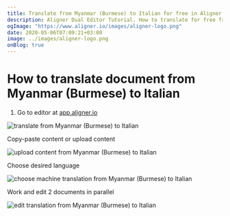 ```yaml
---
title: Translate from Myanmar (Burmese) to Italian for free in Aligner Editor
description: Aligner Dual Editor Tutorial. How to translate for free from Myanmar (Burmese) to Italian. Aligner is multilingual document management platform. 
ogImage: "https://www.aligner.io/images/aligner-logo.png"
date: 2020-05-06T07:09:21+03:00
image: ../images/aligner-logo.png
onBlog: true
---
```


# How to translate document from Myanmar (Burmese) to Italian

1. Go to editor at [app.aligner.io](https://app.aligner.io "Aligner App web page")

![translate from Myanmar (Burmese) to Italian](../aligner-blank-editor.png "translate from Myanmar (Burmese) to Italian")

Copy-paste content or upload content

![upload content from Myanmar (Burmese) to Italian](../aligner-uploaded-document.png "upload content from Myanmar (Burmese) to Italian")

Choose desired language

![choose machine translation from Myanmar (Burmese) to Italian](../aligner-language-dropdown.png "choose machine translation from Myanmar (Burmese) to Italian")

Work and edit 2 documents in parallel

![edit translation from Myanmar (Burmese) to Italian](../aligner-double-sitded-editor.png "edit translation from Myanmar (Burmese) to Italian")

